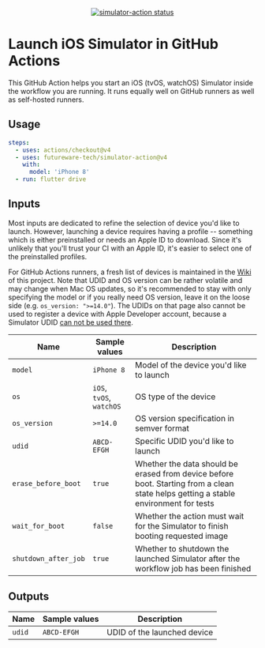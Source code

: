 <p align="center">
  <a href="https://github.com/futureware-tech/simulator-action/actions"><img alt="simulator-action status" src="https://github.com/futureware-tech/simulator-action/workflows/build-test/badge.svg"></a>
</p>

# Launch iOS Simulator in GitHub Actions

This GitHub Action helps you start an iOS (tvOS, watchOS) Simulator inside the
workflow you are running. It runs equally well on GitHub runners as well as
self-hosted runners.

## Usage

```yaml
steps:
  - uses: actions/checkout@v4
  - uses: futureware-tech/simulator-action@v4
    with:
      model: 'iPhone 8'
  - run: flutter drive
```

## Inputs

Most inputs are dedicated to refine the selection of device you'd like to
launch. However, launching a device requires having a profile -- something which
is either preinstalled or needs an Apple ID to download. Since it's unlikely
that you'll trust your CI with an Apple ID, it's easier to select one of the
preinstalled profiles.

For GitHub Actions runners, a fresh list of devices is maintained in the
[Wiki](https://github.com/futureware-tech/simulator-action/wiki) of this
project. Note that UDID and OS version can be rather volatile and may change
when Mac OS updates, so it's recommended to stay with only specifying the model
or if you really need OS version, leave it on the loose side (e.g.
`os_version: ">=14.0"`). The UDIDs on that page also cannot be used to register
a device with Apple Developer account, because a Simulator UDID
[can not be used there](https://developer.apple.com/forums/thread/693026).

| Name                 | Sample values            | Description                                                                                                                        |
| -------------------- | ------------------------ | ---------------------------------------------------------------------------------------------------------------------------------- |
| `model`              | `iPhone 8`               | Model of the device you'd like to launch                                                                                           |
| `os`                 | `iOS`, `tvOS`, `watchOS` | OS type of the device                                                                                                              |
| `os_version`         | `>=14.0`                 | OS version specification in semver format                                                                                          |
| `udid`               | `ABCD-EFGH`              | Specific UDID you'd like to launch                                                                                                 |
| `erase_before_boot`  | `true`                   | Whether the data should be erased from device before boot. Starting from a clean state helps getting a stable environment for tests |
| `wait_for_boot`      | `false`                  | Whether the action must wait for the Simulator to finish booting requested image                                                  |
| `shutdown_after_job` | `true`                   | Whether to shutdown the launched Simulator after the workflow job has been finished                                                |

## Outputs

| Name   | Sample values | Description                 |
| ------ | ------------- | --------------------------- |
| `udid` | `ABCD-EFGH`   | UDID of the launched device |
